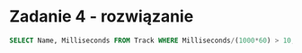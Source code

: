 # Zadanie 4 - rozwiązanie

```SQL
SELECT Name, Milliseconds FROM Track WHERE Milliseconds/(1000*60) > 10;
```

